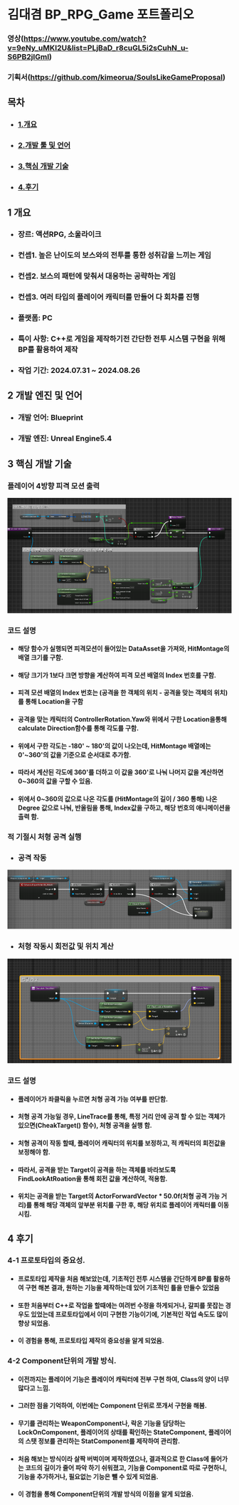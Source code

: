 # 김대겸 BP_RPG_Game 포트폴리오
### 영상(https://www.youtube.com/watch?v=9eNy_uMKI2U&list=PLjBaD_r8cuGL5i2sCuhN_u-S6PB2jlGml)
### 기획서(https://github.com/kimeorua/SoulsLikeGameProposal)

## 목차
+ ### [1.개요](#1-개요)
+ ### [2.개발 툴 및 언어](#3-개발-툴-및-언어)
+ ### [3.핵심 개발 기술](3-핵심-개발-기술)
+ ### [4.후기](4-후기)

## 1 개요
+ ### 장르: 액션RPG, 소울라이크
+ ### 컨셉1. 높은 난이도의 보스와의 전투를 통한 성취감을 느끼는 게임
+ ### 컨셉2. 보스의 패턴에 맞춰서 대응하는 공략하는 게임
+ ### 컨셉3. 여러 타입의 플레이어 캐릭터를 만들어 다 회차를 진행 
+ ### 플랫폼: PC
+ ### 특이 사항: C++로 게임을 제작하기전 간단한 전투 시스템 구현을 위해 BP를 활용하여 제작
+ ### 작업 기간: 2024.07.31 ~ 2024.08.26


## 2 개발 엔진 및 언어
+ ### 개발 언어: Blueprint
+ ### 개발 엔진: Unreal Engine5.4

## 3 핵심 개발 기술
### 플레이어 4방향 피격 모션 출력
![](img/Hit_Montage.PNG)

### 코드 설명

+ #### 해당 함수가 실행되면 피격모션이 들어있는 DataAsset을 가져와, HitMontage의 배열 크기를 구함.
+ #### 해당 크기가 1보다 크면 방향을 계산하여 피격 모션 배열의 Index 번호를 구함.
+ #### 피격 모션 배열의 Index 번호는 (공격을 한 객체의 위치 - 공격을 맞는 객체의 위치)를 통해 Location을 구함
+ #### 공격을 맞는 캐릭터의 ControllerRotation.Yaw와 위에서 구한 Location을통해 calculate Direction함수를 통해 각도를 구함.
+ #### 위에서 구한 각도는 -180' ~ 180'의 값이 나오는데, HitMontage 배열에는 0'~360'의 값을 기준으로 순서대로 추가함.
+ #### 따라서 계산된 각도에 360'를 더하고 이 값을 360'로 나눠 나머지 값을 계산하면 0~360의 값을 구할 수 있음.
+ #### 위에서 0~360의 값으로 나온 각도를 (HitMontage의 길이 / 360 통해) 나온 Degree 값으로 나눠, 반올림을 통해, Index값을 구하고, 해당 번호의 애니메이션을 출력 함.

### 적 기절시 처형 공격 실행
+ ### 공격 작동
![](img/Attack_Execution.PNG)

+ ### 처형 작동시 회전값 및 위치 계산
![](img/ExecutionDirection.PNG)

### 코드 설명
+ #### 플레이어가 좌클릭을 누르면 처형 공격 가능 여부를 판단함.
+ #### 처형 공격 가능일 경우, LineTrace를 통해, 특정 거리 안에 공격 할 수 있는 객체가 있으면(CheakTarget() 함수), 처형 공격을 실행 함.
+ #### 처형 공격이 작동 할때, 플레이어 캐릭터의 위치를 보정하고, 적 캐릭터의 회전값을 보정해야 함.
+ #### 따라서, 공격을 받는 Target이 공격을 하는 객체를 바라보도록 FindLookAtRoation을 통해 회전 값을 계산하여, 적용함.
+ #### 위치는 공격을 받는 Target의 ActorForwardVector * 50.0f(처형 공격 가능 거리)를 통해 해당 객체의 앞부분 위치를 구한 후, 해당 위치로 플레이어 캐릭터를 이동 시킴. 

## 4 후기
### 4-1 프로토타입의 중요성.
+ #### 프로토타입 제작을 처음 해보았는데, 기초적인 전투 시스템을 간단하게 BP를 활용하여 구현 해본 결과, 원하는 기능을 제작하는데 있어 기초적인 틀을 만들수 있었음
+ #### 또한 처음부터 C++로 작업을 할때에는 여려번 수정을 하게되거나, 갈피를 못잡는 경우도 있었는데 프로토타입에서 이미 구현한 기능이기에, 기본적인 작업 속도도 많이 향상 되었음.  
+ #### 이 경험을 통해, 프로토타입 제작의 중요성을 알게 되었음.

### 4-2 Component단위의 개발 방식.
+ #### 이전까지는 플레이어 기능은 플레이어 캐릭터에 전부 구현 하여, Class의 양이 너무 많다고 느낌.
+ #### 그러한 점을 기억하여, 이번에는 Component 단위로 쪼개서 구현을 해봄.
+ #### 무기를 관리하는 WeaponComponent나, 락온 기능을 담당하는 LockOnComponent, 플레이어의 상태를 확인하는 StateComponent, 플레이어의 스탯 정보를 관리하는 StatComponent를 제작하여 관리함.
+ #### 처음 해보는 방식이라 살짝 버벅이며 제작하였으나, 결과적으로 한 Class에 들어가는 코드의 길이가 줄어 파악 하기 쉬워졌고, 기능을 Component로 따로 구현하니, 기능을 추가하거나, 필요없는 기능은 뺄 수 있게 되었음.
+ #### 이 경험을 통해 Component단위의 개발 방식의 이점을 알게 되었음.
